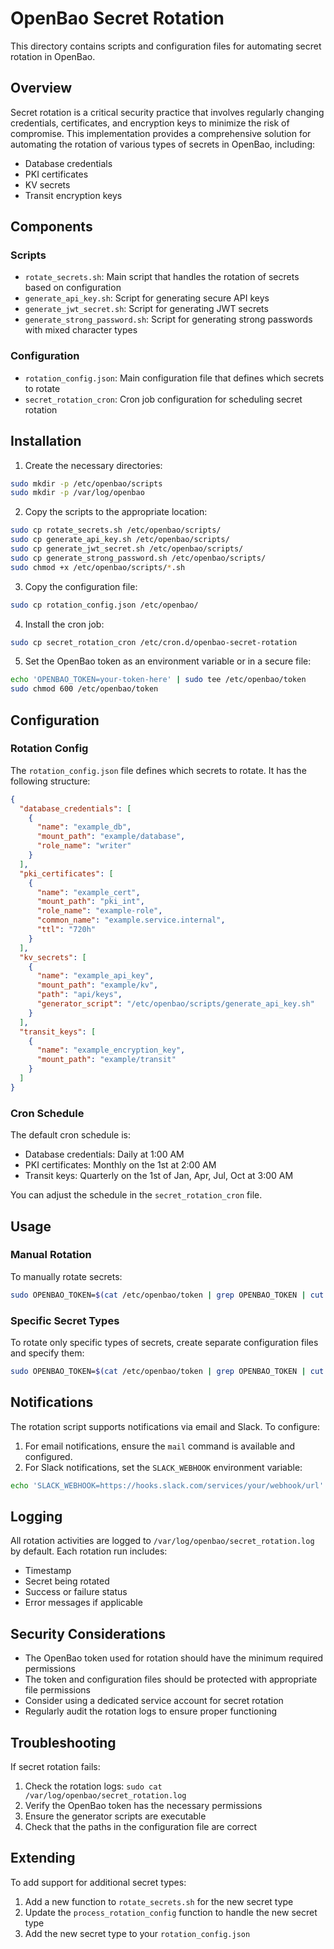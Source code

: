 # OpenBao Secret Rotation

This directory contains scripts and configuration files for automating secret rotation in OpenBao.

## Overview

Secret rotation is a critical security practice that involves regularly changing credentials, certificates, and encryption keys to minimize the risk of compromise. This implementation provides a comprehensive solution for automating the rotation of various types of secrets in OpenBao, including:

- Database credentials
- PKI certificates
- KV secrets
- Transit encryption keys

## Components

### Scripts

- `rotate_secrets.sh`: Main script that handles the rotation of secrets based on configuration
- `generate_api_key.sh`: Script for generating secure API keys
- `generate_jwt_secret.sh`: Script for generating JWT secrets
- `generate_strong_password.sh`: Script for generating strong passwords with mixed character types

### Configuration

- `rotation_config.json`: Main configuration file that defines which secrets to rotate
- `secret_rotation_cron`: Cron job configuration for scheduling secret rotation

## Installation

1. Create the necessary directories:

```bash
sudo mkdir -p /etc/openbao/scripts
sudo mkdir -p /var/log/openbao
```

2. Copy the scripts to the appropriate location:

```bash
sudo cp rotate_secrets.sh /etc/openbao/scripts/
sudo cp generate_api_key.sh /etc/openbao/scripts/
sudo cp generate_jwt_secret.sh /etc/openbao/scripts/
sudo cp generate_strong_password.sh /etc/openbao/scripts/
sudo chmod +x /etc/openbao/scripts/*.sh
```

3. Copy the configuration file:

```bash
sudo cp rotation_config.json /etc/openbao/
```

4. Install the cron job:

```bash
sudo cp secret_rotation_cron /etc/cron.d/openbao-secret-rotation
```

5. Set the OpenBao token as an environment variable or in a secure file:

```bash
echo 'OPENBAO_TOKEN=your-token-here' | sudo tee /etc/openbao/token
sudo chmod 600 /etc/openbao/token
```

## Configuration

### Rotation Config

The `rotation_config.json` file defines which secrets to rotate. It has the following structure:

```json
{
  "database_credentials": [
    {
      "name": "example_db",
      "mount_path": "example/database",
      "role_name": "writer"
    }
  ],
  "pki_certificates": [
    {
      "name": "example_cert",
      "mount_path": "pki_int",
      "role_name": "example-role",
      "common_name": "example.service.internal",
      "ttl": "720h"
    }
  ],
  "kv_secrets": [
    {
      "name": "example_api_key",
      "mount_path": "example/kv",
      "path": "api/keys",
      "generator_script": "/etc/openbao/scripts/generate_api_key.sh"
    }
  ],
  "transit_keys": [
    {
      "name": "example_encryption_key",
      "mount_path": "example/transit"
    }
  ]
}
```

### Cron Schedule

The default cron schedule is:

- Database credentials: Daily at 1:00 AM
- PKI certificates: Monthly on the 1st at 2:00 AM
- Transit keys: Quarterly on the 1st of Jan, Apr, Jul, Oct at 3:00 AM

You can adjust the schedule in the `secret_rotation_cron` file.

## Usage

### Manual Rotation

To manually rotate secrets:

```bash
sudo OPENBAO_TOKEN=$(cat /etc/openbao/token | grep OPENBAO_TOKEN | cut -d= -f2) /etc/openbao/scripts/rotate_secrets.sh
```

### Specific Secret Types

To rotate only specific types of secrets, create separate configuration files and specify them:

```bash
sudo OPENBAO_TOKEN=$(cat /etc/openbao/token | grep OPENBAO_TOKEN | cut -d= -f2) ROTATION_CONFIG=/etc/openbao/pki_rotation_config.json /etc/openbao/scripts/rotate_secrets.sh
```

## Notifications

The rotation script supports notifications via email and Slack. To configure:

1. For email notifications, ensure the `mail` command is available and configured.
2. For Slack notifications, set the `SLACK_WEBHOOK` environment variable:

```bash
echo 'SLACK_WEBHOOK=https://hooks.slack.com/services/your/webhook/url' | sudo tee -a /etc/openbao/token
```

## Logging

All rotation activities are logged to `/var/log/openbao/secret_rotation.log` by default. Each rotation run includes:

- Timestamp
- Secret being rotated
- Success or failure status
- Error messages if applicable

## Security Considerations

- The OpenBao token used for rotation should have the minimum required permissions
- The token and configuration files should be protected with appropriate file permissions
- Consider using a dedicated service account for secret rotation
- Regularly audit the rotation logs to ensure proper functioning

## Troubleshooting

If secret rotation fails:

1. Check the rotation logs: `sudo cat /var/log/openbao/secret_rotation.log`
2. Verify the OpenBao token has the necessary permissions
3. Ensure the generator scripts are executable
4. Check that the paths in the configuration file are correct

## Extending

To add support for additional secret types:

1. Add a new function to `rotate_secrets.sh` for the new secret type
2. Update the `process_rotation_config` function to handle the new secret type
3. Add the new secret type to your `rotation_config.json`
